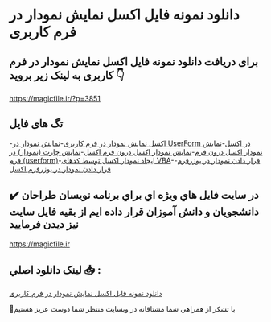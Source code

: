 # دانلود نمونه فایل اکسل نمایش نمودار در فرم کاربری

## برای دریافت دانلود نمونه فایل اکسل نمایش نمودار در فرم کاربری به لینک زیر بروید 👇

https://magicfile.ir/?p=3851

## تگ های فایل

-[اکسل نمایش نمودار در فرم کاربری](https://magicfile.ir/product/%d9%86%d9%85%d9%88%d9%86%d9%87-%d9%81%d8%a7%db%8c%d9%84-%d8%a7%da%a9%d8%b3%d9%84%d9%86%d9%85%d8%a7%db%8c%d8%b4-%d9%86%d9%85%d9%88%d8%af%d8%a7%d8%b1-%d8%af%d8%b1-%d9%81%d8%b1%d9%85-%da%a9%d8%a7%d8%b1%d8%a8%d8%b1%db%8c/)-[نمایش نمودار در UserForm در اکسل](https://magicfile.ir/product/%d9%86%d9%85%d9%88%d9%86%d9%87-%d9%81%d8%a7%db%8c%d9%84-%d8%a7%da%a9%d8%b3%d9%84%d9%86%d9%85%d8%a7%db%8c%d8%b4-%d9%86%d9%85%d9%88%d8%af%d8%a7%d8%b1-%d8%af%d8%b1-%d9%81%d8%b1%d9%85-%da%a9%d8%a7%d8%b1%d8%a8%d8%b1%db%8c/)-[نمایش نمودار اکسل درون فرم](https://magicfile.ir/product/%d9%86%d9%85%d9%88%d9%86%d9%87-%d9%81%d8%a7%db%8c%d9%84-%d8%a7%da%a9%d8%b3%d9%84%d9%86%d9%85%d8%a7%db%8c%d8%b4-%d9%86%d9%85%d9%88%d8%af%d8%a7%d8%b1-%d8%af%d8%b1-%d9%81%d8%b1%d9%85-%da%a9%d8%a7%d8%b1%d8%a8%d8%b1%db%8c/)-[نمایش نمودار اکسل درون فرم اکسل](https://magicfile.ir/product/%d9%86%d9%85%d9%88%d9%86%d9%87-%d9%81%d8%a7%db%8c%d9%84-%d8%a7%da%a9%d8%b3%d9%84%d9%86%d9%85%d8%a7%db%8c%d8%b4-%d9%86%d9%85%d9%88%d8%af%d8%a7%d8%b1-%d8%af%d8%b1-%d9%81%d8%b1%d9%85-%da%a9%d8%a7%d8%b1%d8%a8%d8%b1%db%8c/)-[نمايش چارت (نمودار) در فرم (userform)](https://magicfile.ir/product/%d9%86%d9%85%d9%88%d9%86%d9%87-%d9%81%d8%a7%db%8c%d9%84-%d8%a7%da%a9%d8%b3%d9%84%d9%86%d9%85%d8%a7%db%8c%d8%b4-%d9%86%d9%85%d9%88%d8%af%d8%a7%d8%b1-%d8%af%d8%b1-%d9%81%d8%b1%d9%85-%da%a9%d8%a7%d8%b1%d8%a8%d8%b1%db%8c/)-[ایجاد نمودار اکسل توسط کدهای VBA](https://magicfile.ir/product/%d9%86%d9%85%d9%88%d9%86%d9%87-%d9%81%d8%a7%db%8c%d9%84-%d8%a7%da%a9%d8%b3%d9%84%d9%86%d9%85%d8%a7%db%8c%d8%b4-%d9%86%d9%85%d9%88%d8%af%d8%a7%d8%b1-%d8%af%d8%b1-%d9%81%d8%b1%d9%85-%da%a9%d8%a7%d8%b1%d8%a8%d8%b1%db%8c/)-[قرار دادن نمودار در یوزرفرم](https://magicfile.ir/product/%d9%86%d9%85%d9%88%d9%86%d9%87-%d9%81%d8%a7%db%8c%d9%84-%d8%a7%da%a9%d8%b3%d9%84%d9%86%d9%85%d8%a7%db%8c%d8%b4-%d9%86%d9%85%d9%88%d8%af%d8%a7%d8%b1-%d8%af%d8%b1-%d9%81%d8%b1%d9%85-%da%a9%d8%a7%d8%b1%d8%a8%d8%b1%db%8c/)-[قرار دادن نمودار در یوزرفرم اکسل](https://magicfile.ir/product/%d9%86%d9%85%d9%88%d9%86%d9%87-%d9%81%d8%a7%db%8c%d9%84-%d8%a7%da%a9%d8%b3%d9%84%d9%86%d9%85%d8%a7%db%8c%d8%b4-%d9%86%d9%85%d9%88%d8%af%d8%a7%d8%b1-%d8%af%d8%b1-%d9%81%d8%b1%d9%85-%da%a9%d8%a7%d8%b1%d8%a8%d8%b1%db%8c/)

## ✔️ در سايت فايل هاي ويژه اي براي برنامه نويسان طراحان دانشجويان و دانش آموزان قرار داده ايم از بقيه فايل سايت نيز ديدن فرماييد

https://magicfile.ir


## لينک دانلود اصلي 📥 :

[دانلود نمونه فایل اکسل نمایش نمودار در فرم کاربری](https://magicfile.ir/product/%d9%86%d9%85%d9%88%d9%86%d9%87-%d9%81%d8%a7%db%8c%d9%84-%d8%a7%da%a9%d8%b3%d9%84%d9%86%d9%85%d8%a7%db%8c%d8%b4-%d9%86%d9%85%d9%88%d8%af%d8%a7%d8%b1-%d8%af%d8%b1-%d9%81%d8%b1%d9%85-%da%a9%d8%a7%d8%b1%d8%a8%d8%b1%db%8c/) 


🙏با تشکر از همراهي شما مشتاقانه در وبسایت منتظر شما دوست عزیز هستیم

